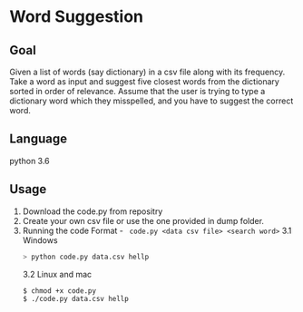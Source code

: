 # Word Suggestion

## Goal

Given a list of words (say dictionary) in a csv file along with its frequency. Take a word as input
and suggest five closest words from the dictionary sorted in order of relevance.
Assume that the user is trying to type a dictionary word which they misspelled, and you have to
suggest the correct word.


## Language

python 3.6

## Usage

1. Download the code.py from repositry
2. Create your own csv file or use the one provided in dump folder.
3. Running the code
	Format - ``` code.py <data csv file> <search word>```
	3.1 Windows
	```sh
	> python code.py data.csv hellp
	```
	3.2 Linux and mac
	```sh
	$ chmod +x code.py
	$ ./code.py data.csv hellp
	```

